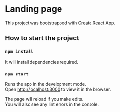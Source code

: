 # Landing page

This project was bootstrapped with [Create React App](https://github.com/facebook/create-react-app).

## How to start the project

### `npm install`

It will install dependencies required.

### `npm start`

Runs the app in the development mode.\
Open [http://localhost:3000](http://localhost:3000) to view it in the browser.

The page will reload if you make edits.\
You will also see any lint errors in the console.
